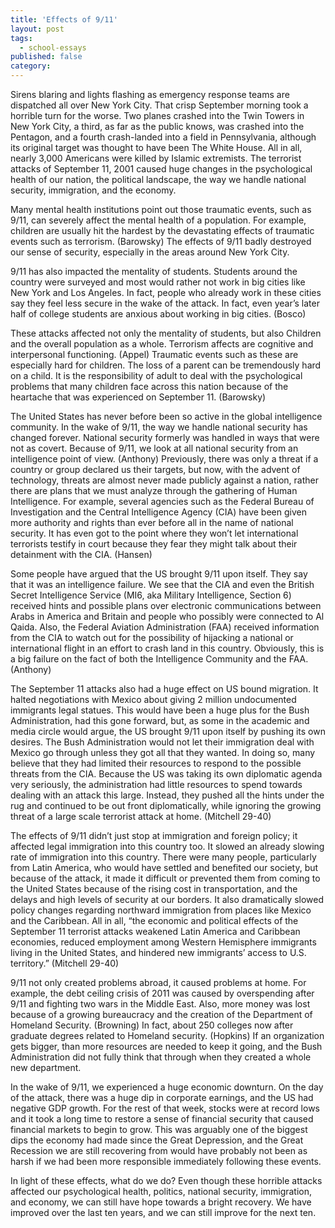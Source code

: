 ```yaml
---
title: 'Effects of 9/11'
layout: post
tags:
  - school-essays
published: false
category: 
---
```


Sirens blaring and lights flashing as emergency response teams are dispatched all over New York City. That crisp September morning took a horrible turn for the worse. Two planes crashed into the Twin Towers in New York City, a third, as far as the public knows, was crashed into the Pentagon, and a fourth crash-landed into a field in Pennsylvania, although its original target was thought to have been The White House. All in all, nearly 3,000 Americans were killed by Islamic extremists. The terrorist attacks of September 11, 2001 caused huge changes in the psychological health of our nation, the political landscape, the way we handle national security, immigration, and the economy. 

Many mental health institutions point out those traumatic events, such as 9/11, can severely affect the mental health of a population. For example, children are usually hit the hardest by the devastating effects of traumatic events such as terrorism. (Barowsky) The effects of 9/11 badly destroyed our sense of security, especially in the areas around New York City. 

9/11 has also impacted the mentality of students. Students around the country were surveyed and most would rather not work in big cities like New York and Los Angeles. In fact, people who already work in these cities say they feel less secure in the wake of the attack. In fact, even year’s later half of college students are anxious about working in big cities. (Bosco)

These attacks affected not only the mentality of students, but also Children and the overall population as a whole. Terrorism affects are cognitive and interpersonal functioning. (Appel) Traumatic events such as these are especially hard for children. The loss of a parent can be tremendously hard on a child. It is the responsibility of adult to deal with the psychological problems that many children face across this nation because of the heartache that was experienced on September 11.  (Barowsky) 

The United States has never before been so active in the global intelligence community. In the wake of 9/11, the way we handle national security has changed forever. National security formerly was handled in ways that were not as covert.  Because of 9/11, we look at all national security from an intelligence point of view. (Anthony) Previously, there was only a threat if a country or group declared us their targets, but now, with the advent of technology, threats are almost never made publicly against a nation, rather there are plans that we must analyze through the gathering of Human Intelligence.  For example, several agencies such as the Federal Bureau of Investigation and the Central Intelligence Agency (CIA) have been given more authority and rights than ever before all in the name of national security. It has even got to the point where they won’t let international terrorists testify in court because they fear they might talk about their detainment with the CIA. (Hansen)

Some people have argued that the US brought 9/11 upon itself. They say that it was an intelligence failure. We see that the CIA and even the British Secret Intelligence Service (MI6, aka Military Intelligence, Section 6) received hints and possible plans over electronic communications between Arabs in America and Britain and people who possibly were connected to Al Qaida. Also, the Federal Aviation Administration (FAA) received information from the CIA to watch out for the possibility of hijacking a national or international flight in an effort to crash land in this country. Obviously, this is a big failure on the fact of both the Intelligence Community and the FAA. (Anthony)

The September 11 attacks also had a huge effect on US bound migration. It halted negotiations with Mexico about giving 2 million undocumented immigrants legal statues. This would have been a huge plus for the Bush Administration, had this gone forward, but, as some in the academic and media circle would argue, the US brought 9/11 upon itself by pushing its own desires. The Bush Administration would not let their immigration deal with Mexico go through unless they got all that they wanted.  In doing so, many believe that they had limited their resources to respond to the possible threats from the CIA. Because the US was taking its own diplomatic agenda very seriously, the administration had little resources to spend towards dealing with an attack this large. Instead, they pushed all the hints under the rug and continued to be out front diplomatically, while ignoring the growing threat of a large scale terrorist attack at home. (Mitchell 29-40)

The effects of 9/11 didn’t just stop at immigration and foreign policy; it affected legal immigration into this country too. It slowed an already slowing rate of immigration into this country. There were many people, particularly from Latin America, who would have settled and benefited our society, but because of the attack, it made it difficult or prevented them from coming to the United States because of the rising cost in transportation, and the delays and high levels of security at our borders. It also dramatically slowed policy changes regarding northward immigration from places like Mexico and the Caribbean. All in all, “the economic and political effects of the September 11 terrorist attacks weakened Latin America and Caribbean economies, reduced employment among Western Hemisphere immigrants living in the United States, and hindered new immigrants’ access to U.S. territory.” (Mitchell 29-40) 

9/11 not only created problems abroad, it caused problems at home. For example, the debt ceiling crisis of 2011 was caused by overspending after 9/11 and fighting two wars in the Middle East. Also, more money was lost because of a growing bureaucracy and the creation of the Department of Homeland Security. (Browning) In fact, about 250 colleges now after graduate degrees related to Homeland security. (Hopkins) If an organization gets bigger, than more resources are needed to keep it going, and the Bush Administration did not fully think that through when they created a whole new department. 

In the wake of 9/11, we experienced a huge economic downturn. On the day of the attack, there was a huge dip in corporate earnings, and the US had negative GDP growth. For the rest of that week, stocks were at record lows and it took a long time to restore a sense of financial security that caused financial markets to begin to grow. This was arguably one of the biggest dips the economy had made since the Great Depression, and the Great Recession we are still recovering from would have probably not been as harsh if we had been more responsible immediately following these events. 

In light of these effects, what do we do? Even though these horrible attacks affected our psychological health, politics, national security, immigration, and economy, we can still have hope towards a bright recovery. We have improved over the last ten years, and we can still improve for the next ten. 
